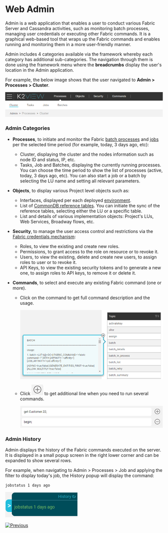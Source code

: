 # Web Admin

Admin is a web application that enables a user to conduct various Fabric Server and Cassandra activities, such as monitoring batch processes, managing user credentials or executing other Fabric commands. It is a graphical web-based tool that wraps up the Fabric commands and enables running and monitoring them in a more user-friendly manner. 

Admin includes 4 categories available via the framework whereby each category has additional sub-categories. The navigation through them is done using the framework menu where the **breadcrumbs** display the user's location in the Admin application. 

For example, the below image shows that the user navigated to **Admin > Processes > Cluster**.

![image](images/30_03_1.PNG)

### Admin Categories

* **Processes**, to initiate and monitor the Fabric [batch processes](/articles/20_jobs_and_batch_services/11_batch_process_overview.md) and [jobs](/articles/20_jobs_and_batch_services/01_fabric_jobs_overview.md) per the selected time period (for example, today, 3 days ago, etc):

  * Cluster, displaying the cluster and the nodes information such as node ID and status, IP, etc.
  * Tasks, Job and Batches, displaying the currently running processes. You can choose the time period to show the list of processes (active, today, 3 days ago, etc). You can also start a job or a batch by selecting the LU name and setting all relevant parameters.

* **Objects**, to display various Project level objects such as:
  
  * Interfaces, displayed per each deployed [environment](/articles/25_environments/01_environments_overview.md).
  * List of [CommonDB reference tables](/articles/22_reference(commonDB)_tables/01_fabric_commonDB_overview.md). You can initiate the sync of the reference tables, selecting either the LU or a specific table.
  * List and details of various implementation objects: Project's LUs, Web Services, Broadway flows, etc.
  
* **Security**, to manage the user access control and restrictions via the [Fabric credentials mechanism](/articles/17_fabric_credentials/01_fabric_credentials_overview.md):
  * Roles, to view the existing and create new roles.
  * Permissions, to grant access to the role on resource or to revoke it.
  * Users, to view the existing, delete and create new users, to assign roles to user or to revoke it.
  * API Keys, to view the existing security tokens and to generate a new one, to assign roles to API keys, to remove it or delete it.
  
* **Commands**, to select and execute any existing Fabric command (one or more). 

  * Click on the command to get full command description and the usage.

    <img src="images/30_03_2.PNG" alt="image" style="zoom:67%;" />

  * Click ![image](images/30_03_icon.PNG) to get additional line when you need to run several commands.

    <img src="images/30_03_3.PNG" alt="image"  />

### Admin History

Admin displays the history of the Fabric commands executed on the server. It is displayed in a small popup screen in the right lower corner and can be expanded to show several rows.

For example, when navigating to Admin > Processes > Job and applying the filter to display today's job, the History popup will display the command: 

~~~
jobstatus 1 days ago
~~~

![image](images/30_03_history.PNG)

[![Previous](/articles/images/Previous.png)](/articles/30_web_framework/02_preintegrated_apps_overview.md)
